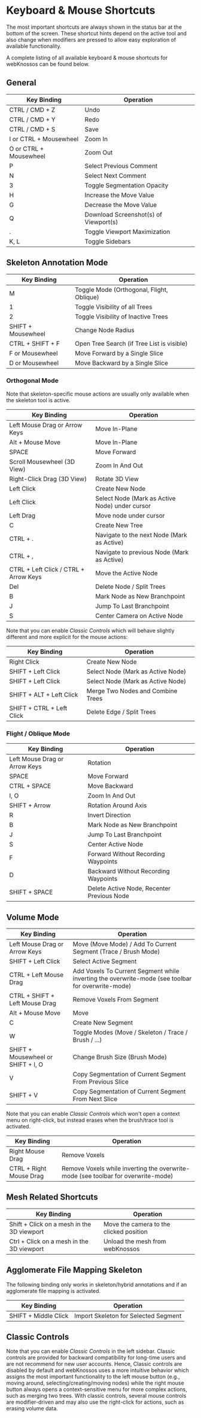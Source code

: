 # Keyboard & Mouse Shortcuts

The most important shortcuts are always shown in the status bar at the bottom of the screen.
These shortcut hints depend on the active tool and also change when modifiers are pressed to allow easy exploration of available functionality.

A complete listing of all available keyboard & mouse shortcuts for webKnossos can be found below.

## General

| Key Binding                   | Operation                                   |
| ----------------------------- | ------------------------------------------- |
| CTRL / CMD + Z                | Undo                                        |
| CTRL / CMD + Y                | Redo                                        |
| CTRL / CMD + S                | Save                                        |
| I or CTRL + Mousewheel        | Zoom In                                     |
| O or CTRL + Mousewheel        | Zoom Out                                    |
| P                             | Select Previous Comment                     |
| N                             | Select Next Comment                         |
| 3                             | Toggle Segmentation Opacity                 |
| H                             | Increase the Move Value                     |
| G                             | Decrease the Move Value                     |
| Q                             | Download Screenshot(s) of Viewport(s)       |
| .                             | Toggle Viewport Maximization                |
| K, L                          | Toggle Sidebars                             |

## Skeleton Annotation Mode

| Key Binding                   | Operation                                   |
| ----------------------------- | ------------------------------------------- |
| M                             | Toggle Mode (Orthogonal, Flight, Oblique)   |
| 1                             | Toggle Visibility of all Trees              |
| 2                             | Toggle Visibility of Inactive Trees         |
| SHIFT + Mousewheel            | Change Node Radius                          |
| CTRL + SHIFT + F              | Open Tree Search (if Tree List is visible)  |
| F or Mousewheel               | Move Forward by a Single Slice              |
| D or Mousewheel               | Move Backward by a Single Slice             |

### Orthogonal Mode

Note that skeleton-specific mouse actions are usually only available when the skeleton tool is active.

| Key Binding                           | Operation                                   |
| ------------------------------------- | ------------------------------------------- |
| Left Mouse Drag or Arrow Keys         | Move In-Plane                               |
| Alt + Mouse Move                      | Move In-Plane                               |
| SPACE                                 | Move Forward                                |
| Scroll Mousewheel (3D View)           | Zoom In And Out                             |
| Right-Click Drag (3D View)            | Rotate 3D View                              |
| Left Click                            | Create New Node                             |
| Left Click                            | Select Node (Mark as Active Node) under cursor  |
| Left Drag                             | Move node under cursor                |
| C                                     | Create New Tree                             |
| CTRL + .                              | Navigate to the next Node (Mark as Active)|
| CTRL + ,                              | Navigate to previous Node (Mark as Active) |
| CTRL + Left Click / CTRL + Arrow Keys | Move the Active Node                        |
| Del                           | Delete Node / Split Trees                           |
| B                             | Mark Node as New Branchpoint                        |
| J                             | Jump To Last Branchpoint                            |
| S                             | Center Camera on Active Node                        |


Note that you can enable *Classic Controls* which will behave slightly different and more explicit for the mouse actions:

| Key Binding                   | Operation                           |
| ----------------------------- | -------------                       |
| Right Click                   | Create New Node                     |
| SHIFT + Left Click            | Select Node (Mark as Active Node)   |
| SHIFT + Left Click            | Select Node (Mark as Active Node)   |
| SHIFT + ALT + Left Click      | Merge Two Nodes and Combine Trees   |
| SHIFT + CTRL + Left Click     | Delete Edge / Split Trees           |


### Flight / Oblique Mode

| Key Binding                   | Operation                                  |
| ----------------------------- | ------------------------------------------ |
| Left Mouse Drag or Arrow Keys | Rotation                                   |
| SPACE                         | Move Forward                               |
| CTRL + SPACE                  | Move Backward                              |
| I, O                          | Zoom In And Out                            |
| SHIFT + Arrow                 | Rotation Around Axis                       |
| R                             | Invert Direction                           |
| B                             | Mark Node as New Branchpoint               |
| J                             | Jump To Last Branchpoint                   |
| S                             | Center Active Node                         |
| F                             | Forward Without Recording Waypoints        |
| D                             | Backward Without Recording Waypoints       |
| SHIFT + SPACE                 | Delete Active Node, Recenter Previous Node |


## Volume Mode

| Key Binding                       | Operation                                                   |
| --------------------------------- | ----------------------------------------------------------- |
| Left Mouse Drag or Arrow Keys     | Move (Move Mode) / Add To Current Segment (Trace / Brush Mode) |
| SHIFT + Left Click                | Select Active Segment                                          |
| CTRL + Left Mouse Drag            | Add Voxels To Current Segment while inverting the overwrite-mode (see toolbar for overwrite-mode) |
| CTRL + SHIFT + Left Mouse Drag    | Remove Voxels From Segment                                     |
| Alt + Mouse Move                  | Move                                                        |
| C                                 | Create New Segment                                             |
| W                                 | Toggle Modes (Move / Skeleton / Trace / Brush / ...)        |
| SHIFT + Mousewheel or SHIFT + I, O | Change Brush Size (Brush Mode)                             |
| V                                 | Copy Segmentation of Current Segment From Previous Slice       |
| SHIFT + V                         | Copy Segmentation of Current Segment From Next Slice           |

Note that you can enable *Classic Controls* which won't open a context menu on right-click, but instead erases when the brush/trace tool is activated.

| Key Binding                       | Operation                                                   |
| --------------------------------- | ----------------------------------------------------------- |
| Right Mouse Drag                  | Remove Voxels                                               |
| CTRL + Right Mouse Drag           | Remove Voxels while inverting the overwrite-mode (see toolbar for overwrite-mode) |

## Mesh Related Shortcuts

| Key Binding                                            | Operation                                                   |
| ------------------------------------------------------ | ----------------------------------------------------------- |
| Shift + Click on a mesh in the 3D viewport          | Move the camera to the clicked position          |
| Ctrl + Click on a mesh in the 3D viewport           | Unload the mesh from webKnossos

## Agglomerate File Mapping Skeleton

The following binding only works in skeleton/hybrid annotations and if an agglomerate file mapping is activated.

| Key Binding                     | Operation                                 |
| ------------------------------- | ----------------------------------------- |
| SHIFT + Middle Click            | Import Skeleton for Selected Segment      |

## Classic Controls

Note that you can enable *Classic Controls* in the left sidebar. 
Classic controls are provided for backward compatibility for long-time users and are not recommend for new user accounts.
Hence, Classic controls are disabled by default and webKnossos uses a more intuitive behavior  which assigns the most important functionality to the left mouse button (e.g., moving around, selecting/creating/moving nodes) while the right mouse button always opens a context-sensitive menu for more complex actions, such as merging two trees.
With classic controls, several mouse controls are modifier-driven and may also use the right-click for actions, such as erasing volume data.